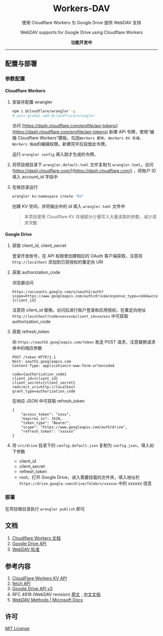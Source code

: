 <h1 align="center">Workers-DAV</h1>
<p align="center">使用 Cloudflare Workers 为 Google Drive 提供 WebDAV 支持</p>
<p align="center">WebDAV supports for Google Drive using Cloudflare Workers</p>
<p align="center"><b>功能开发中</b></p>

----

## 配置与部署

### 参数配置

#### Cloudflare Workers

1. 安装并配置 wrangler
   ```bash
   npm i @cloudflare/wrangler -g
   # yarn global add @cloudflare/wrangler
   ```
   访问 [https://dash.cloudflare.com/profile/api-tokens](https://dash.cloudflare.com/profile/api-tokens) 新建 API 令牌，使用“编辑 Cloudflare Workers”模板，勾选`Workers 脚本`、`Workers KV 存储`、`Workers 路由`的编辑权限。新建完毕后投放此令牌。

   运行 `wrangler config` 填入刚才生成的令牌。

2. 将项目根目录下 `wrangler.default.toml` 文件复制为 `wrangler.toml`。访问 [https://dash.cloudflare.com/](https://dash.cloudflare.com/) ，将账户 ID 填入 account_id 字段中

4. 在根目录运行
   ```bash
   wrangler kv:namespace create "KV"
   ```
   创建 KV 空间，并将输出中的 id 填入 `wrangler.toml` 文件中
   > 本项目使用 Cloudflare KV 存储部分少量写入大量读取的参数，减少请求次数
   
#### Google Drive

1. 获取 client_id, client_secret

   登录开发账号，在 API 权限里创建相应的 OAuth 客户端获取，注意将 `http://localhost` 添加到已获授权的重定向 URI

2. 获取 authorization_code

   浏览器访问
   ```
   https://accounts.google.com/o/oauth2/auth?scope=https://www.googleapis.com/auth/drive&response_type=code&access_type=offline&redirect_uri=http://localhost&client_id={client_id}
   ```
   注意将 client_id 替换。访问后进行账户登录和应用授权，在重定向地址 `http://localhost?code=xxxxxx&client_id=xxxxxx` 中可获取 authorization_code

3. 获取 refresh_token

   向 `https://oauth2.googleapis.com/token` 发送 POST 请求，注意替换请求体中的相应参数
   ```http
   POST /token HTTP/1.1
   Host: oauth2.googleapis.com
   Content-Type: application/x-www-form-urlencoded

   code={authorization_code}
   client_id={client_id}
   client_secret={client_secret}
   redirect_uri=http://localhost
   grant_type=authorization_code
   ```

   在响应 JSON 中可获取 refresh_token

   ```http
   {
       "access_token": "xxxx",
       "expires_in": 3520,
       "token_type": "Bearer",
       "scope": "https://www.googleapis.com/auth/drive",
       "refresh_token": "xxxxxx"
   }
   ```

4. 将 `src/drive` 目录下的 `config.default.json` 复制为 `config.json`，填入如下参数

   - client_id
   - client_secret
   - refresh_token
   - root，打开 Google Drive，进入需要挂载的文件夹，填入地址栏 `https://drive.google.com/drive/folders/xxxxxx` 中的 xxxxxx 信息

### 部署

在项目根目录执行 `wrangler publish` 即可


## 文档

1. [Cloudflare Workers 文档](docs/Cloudflare.md)
2. [Google Drive API](docs/Google.md)
3. [WebDAV 标准](docs/WebDAV.md)

## 参考内容

1. [CloudFlare Workers KV API](https://developers.cloudflare.com/workers/runtime-apis/kv)
2. [fetch API](https://developer.mozilla.org/zh-CN/docs/Web/API/Fetch_API/Using_Fetch)
3. [Google Drive API v3](https://developers.google.com/drive)
4. RFC 4918 (WebDAV revision) [原文](http://www.webdav.org/specs/rfc4918.html)
   , [中文文档](https://fullstackplayer.github.io/WebDAV-RFC4918-CN/)
5. [WebDAV Methods | Microsoft Docs](https://docs.microsoft.com/en-us/previous-versions/office/developer/exchange-server-2003/aa142917(v=exchg.65))
<!--4. [OneDrive 开发人员平台](https://docs.microsoft.com/zh-cn/onedrive/developer/?view=odsp-graph-online)-->

## 许可

[MIT License](LICENSE)

